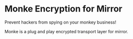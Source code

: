# Monke Encryption for Mirror
 
Prevent hackers from spying on your monkey business! 

Monke is a plug and play encrypted transport layer for mirror.
